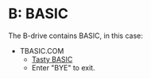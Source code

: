 # B: BASIC

The B-drive contains BASIC, in this case:

* TBASIC.COM
  * [Tasty BASIC](https://github.com/dimitrit/tastybasic)
  * Enter "BYE" to exit.
